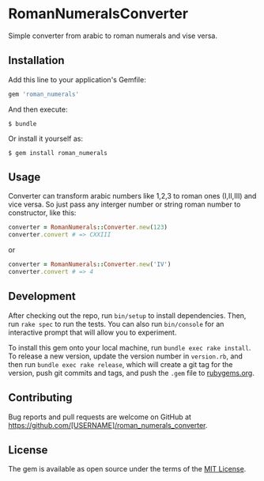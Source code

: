 # RomanNumeralsConverter

Simple converter from arabic to roman numerals and vise versa.

## Installation

Add this line to your application's Gemfile:

```ruby
gem 'roman_numerals'
```

And then execute:

    $ bundle

Or install it yourself as:

    $ gem install roman_numerals

## Usage

Converter can transform arabic numbers like 1,2,3 to roman ones (I,II,III) and vice versa.
So just pass any interger number or string roman number to constructor, like this:

```ruby
converter = RomanNumerals::Converter.new(123)
converter.convert # => CXXIII
```

or

```ruby
converter = RomanNumerals::Converter.new('IV')
converter.convert # => 4
```

## Development

After checking out the repo, run `bin/setup` to install dependencies. Then, run `rake spec` to run the tests. You can also run `bin/console` for an interactive prompt that will allow you to experiment.

To install this gem onto your local machine, run `bundle exec rake install`. To release a new version, update the version number in `version.rb`, and then run `bundle exec rake release`, which will create a git tag for the version, push git commits and tags, and push the `.gem` file to [rubygems.org](https://rubygems.org).

## Contributing

Bug reports and pull requests are welcome on GitHub at https://github.com/[USERNAME]/roman_numerals_converter.


## License

The gem is available as open source under the terms of the [MIT License](http://opensource.org/licenses/MIT).


